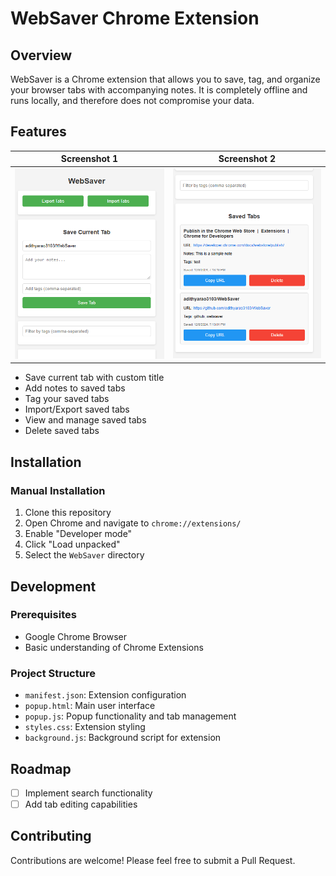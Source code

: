 # WebSaver Chrome Extension

## Overview

WebSaver is a Chrome extension that allows you to save, tag, and organize your browser tabs with accompanying notes. It is completely offline and runs locally, and therefore does not compromise your data.

## Features


| Screenshot 1 | Screenshot 2 |
|------------|------------|
|![alt text](image.png) | ![alt text](image-1.png) |

- Save current tab with custom title
- Add notes to saved tabs
- Tag your saved tabs
- Import/Export saved tabs
- View and manage saved tabs
- Delete saved tabs

## Installation

### Manual Installation

1. Clone this repository
2. Open Chrome and navigate to `chrome://extensions/`
3. Enable "Developer mode"
4. Click "Load unpacked"
5. Select the `WebSaver` directory

## Development

### Prerequisites

- Google Chrome Browser
- Basic understanding of Chrome Extensions

### Project Structure

- `manifest.json`: Extension configuration
- `popup.html`: Main user interface
- `popup.js`: Popup functionality and tab management
- `styles.css`: Extension styling
- `background.js`: Background script for extension

## Roadmap

- [ ] Implement search functionality
- [ ] Add tab editing capabilities

## Contributing

Contributions are welcome! Please feel free to submit a Pull Request.

